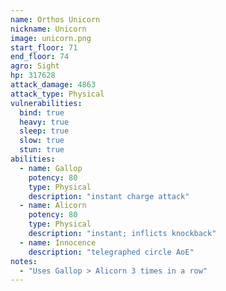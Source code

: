 ```yaml
---
name: Orthos Unicorn
nickname: Unicorn
image: unicorn.png
start_floor: 71
end_floor: 74
agro: Sight
hp: 317628
attack_damage: 4863
attack_type: Physical
vulnerabilities:
  bind: true
  heavy: true
  sleep: true
  slow: true
  stun: true
abilities:
  - name: Gallop
    potency: 80
    type: Physical
    description: "instant charge attack"
  - name: Alicorn
    potency: 80
    type: Physical
    description: "instant; inflicts knockback"
  - name: Innocence
    description: "telegraphed circle AoE"
notes:
  - "Uses Gallop > Alicorn 3 times in a row"
---
```

